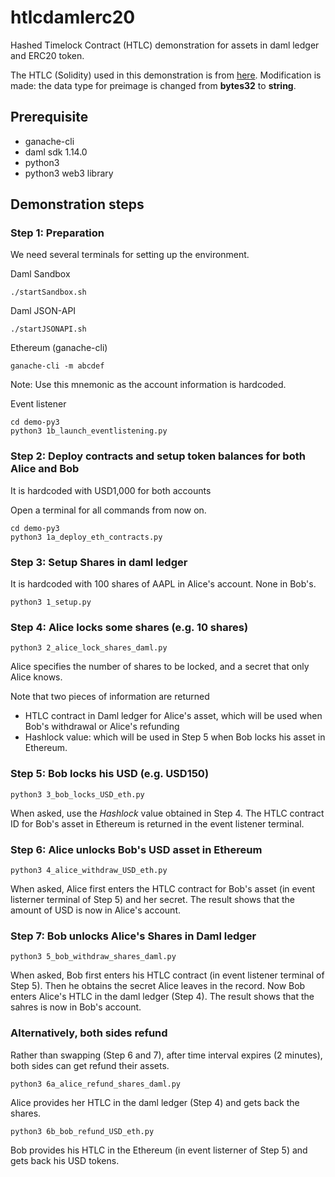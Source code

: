 # htlcdamlerc20
Hashed Timelock Contract (HTLC) demonstration for assets in daml ledger and ERC20 token.

The HTLC (Solidity) used in this demonstration is from [here](https://github.com/chatch/hashed-timelock-contract-ethereum). Modification is made: the data type for preimage is changed from **bytes32** to **string**.

## Prerequisite
* ganache-cli
* daml sdk 1.14.0
* python3
* python3 web3 library

## Demonstration steps

### Step 1: Preparation

We need several terminals for setting up the environment.

Daml Sandbox
```
./startSandbox.sh
```

Daml JSON-API
```
./startJSONAPI.sh
```

Ethereum (ganache-cli)
```
ganache-cli -m abcdef
```
Note: Use this mnemonic as the account information is hardcoded.

Event listener
```
cd demo-py3
python3 1b_launch_eventlistening.py
```

### Step 2: Deploy contracts and setup token balances for both Alice and Bob

It is hardcoded with USD1,000 for both accounts

Open a terminal for all commands from now on.

```
cd demo-py3
python3 1a_deploy_eth_contracts.py
```

### Step 3: Setup Shares in daml ledger

It is hardcoded with 100 shares of AAPL in Alice's account. None in Bob's.
```
python3 1_setup.py
```

### Step 4: Alice locks some shares (e.g. 10 shares)
```
python3 2_alice_lock_shares_daml.py
```
Alice specifies the number of shares to be locked, and a secret that only Alice knows.

Note that two pieces of information are returned
* HTLC contract in Daml ledger for Alice's asset, which will be used when Bob's withdrawal or Alice's refunding
* Hashlock value: which will be used in Step 5 when Bob locks his asset in Ethereum.

### Step 5: Bob locks his USD (e.g. USD150)
```
python3 3_bob_locks_USD_eth.py
```
When asked, use the *Hashlock* value obtained in Step 4. The HTLC contract ID for Bob's asset in Ethereum is returned in the event listener terminal.

### Step 6: Alice unlocks Bob's USD asset in Ethereum
```
python3 4_alice_withdraw_USD_eth.py
```
When asked, Alice first enters the HTLC contract for Bob's asset (in event listerner terminal of Step 5) and her secret. The result shows that the amount of USD is now in Alice's account.

### Step 7: Bob unlocks Alice's Shares in Daml ledger
```
python3 5_bob_withdraw_shares_daml.py
```
When asked, Bob first enters his HTLC contract (in event listener terminal of Step 5). Then he obtains the secret Alice leaves in the record. Now Bob enters Alice's HTLC in the daml ledger (Step 4). The result shows that the sahres is now in Bob's account.

### Alternatively, both sides refund

Rather than swapping (Step 6 and 7), after time interval expires (2 minutes), both sides can get refund their assets.
```
python3 6a_alice_refund_shares_daml.py
```
Alice provides her HTLC in the daml ledger (Step 4) and gets back the shares.

```
python3 6b_bob_refund_USD_eth.py
```
Bob provides his HTLC in the Ethereum (in event listerner of Step 5) and gets back his USD tokens.
